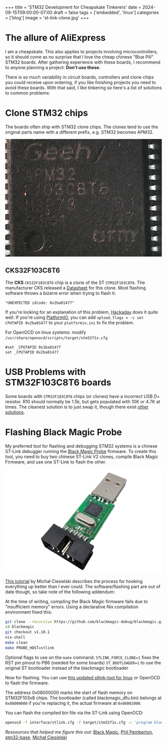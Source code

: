 +++
title = 'STM32 Development for Cheapskate Tinkerers'
date = 2024-09-15T09:00:00-07:00
draft = false
tags = ['embedded', 'linux']
categories = ['blog']
image = 'st-link-clone.jpg'
+++

# The allure of AliExpress

I am a cheapskate. This also applies to projects involving microcontrollers, so it should come as no surprise that I love the cheap chinese "Blue Pill" STM32 boards. After gathering experience with these boards, I recommend to anyone planning a project: **Don't use these**.

There is so much variability in circuit boards, controllers and clone chips you could receive upon ordering, if you like finishing projects you need to avoid these boards. With that said, I like tinkering so here's a list of solutions to common problems:

# Clone STM32 chips

The boards often ship with STM32 clone chips. The clones tend to use the original parts name with a different prefix, e.g. STM32 becomes APM32.

![](st-link-clone.jpg)

## CKS32F103C8T6

The **CKS** ```CKS32F103C8T6``` chip is a clone of the ST ```STM32F103C8T6```. The manufacturer CKS released a [Datasheet](https://www.lcsc.com/datasheet/lcsc_datasheet_2304140030_CKS-CKS32F103C8T6_C556576.pdf) for this clone. Most flashing software throws a bizarre error when trying to flash it:

```
"UNEXPECTED idcode: 0x2ba01477"
```

If you're looking for an explanation of this problem, [Hackaday](https://hackaday.com/2020/10/22/stm32-clones-the-good-the-bad-and-the-ugly/) does it quite well. If you're using [PlatformIO](https://platformio.org/), you can add `upload_flags = -c set CPUTAPID 0x2ba01477` to your `platformio.ini` to fix the problem.

For OpenOCD on linux systems: modify ```/usr/share/openocd/scripts/target/stm32f1x.cfg```
```
#set _CPUTAPID 0x1ba01477
set _CPUTAPID 0x2ba01477
```

# USB Problems with STM32F103C8T6 boards

Some boards with `STM32F103C8T6` chips (or clones) have a incorrect USB D+ resistor. R10 should normally be 1.5k, but gets populated with 10K or 4.7K at times. The cleanest solution is to just swap it, though there exist [other solutions](http://amitesh-singh.github.io/stm32/2017/05/27/Overcoming-wrong-pullup-in-blue-pill.html).


# Flashing Black Magic Probe

My preferred tool for flashing and debugging STM32 systems is a chinese ST-Link debugger running the [Black Magic Probe](https://black-magic.org/) firmware. To create this tool, you need to buy two chinese ST-Link V2 clones, compile Black Magic Firmware, and use one ST-Link to flash the other.

![](stlinkv2.png)

[This tutorial](https://ciesie.com/post/black_magic_probe_stlink/) by Michał Ciesielski describes the process for hooking everything up better than I ever could. The software/flashing part are out of date though, so take note of the following addendum:

At the time of writing, compiling the Black Magic firmware fails due to "insufficient memory" errors. Using a declarative Nix compilation environment fixed this:

```bash
git clone --recursive https://github.com/blackmagic-debug/blackmagic.git
cd blackmagic
git checkout v1.10.1
nix-shell
make clean
make PROBE_HOST=stlink
```

Optional flags to use on the `make` command:
```STLINK_FORCE_CLONE=1``` fixes the RST pin pinout to PB6 (needed for some boards)
```ST_BOOTLOADER=1``` to use the original ST bootloader instead of the blackmagic bootloader

Now for flashing. You can use [this updated stlink-tool for linux](https://github.com/GabyPCgeeK/stlink-tool) or OpenOCD to flash the firmware.

The address 0x08000000 marks the start of flash memory on STM32F103x8 chips. The bootloader (called blackmagic_dfu.bin) belongs at `0x08000000` if you're replacing it, the actual firmware at `0x08002000`.

You can flash the compiled bin file via the ST-Link using OpenOCD:

```bash
openocd -f interface/stlink.cfg -f target/stm32f1x.cfg -c 'program blackmagic.bin verify reset exit 0x08002000'
```


*Ressources that helped me figure this out:*  [Black Magic](https://github.com/blackmagic-debug/blackmagic/tree/main/src/platforms/stlink#reverting-to-original-st-firmware-with-running-bmp-firmware), [Phil Pemberton](https://philpem.me.uk/elec/stlink-blackmagic), [stm32-base](https://stm32-base.org/boards/#debuggers), [Michał Ciesielski](https://ciesie.com/post/black_magic_probe_stlink/) 

